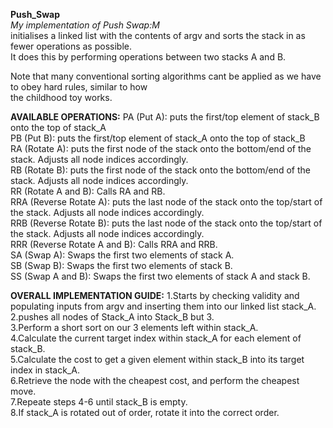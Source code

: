 <p><strong>Push_Swap</strong><br>
 <em>My implementation of Push Swap:M </em><br>
initialises a linked list with the contents of argv and sorts the stack in as fewer operations as possible. <br>
It does this by performing operations between two stacks A and B. <br></p>

<p>Note that many conventional sorting algorithms cant be applied as we have to obey hard rules, similar to how <br>
the childhood toy works.</p>

<p><strong>AVAILABLE OPERATIONS:</strong>
PA (Put A): puts the first/top element of stack_B onto the top of stack_A <br>
PB (Put B): puts the first/top element of stack_A onto the top of stack_B <br>
RA (Rotate A): puts the first node of the stack onto the bottom/end of the stack. Adjusts all node indices accordingly. <br>
RB (Rotate B): puts the first node of the stack onto the bottom/end of the stack. Adjusts all node indices accordingly. <br>
RR (Rotate A and B): Calls RA and RB. <br>
RRA (Reverse Rotate A): puts the last node of the stack onto the top/start of the stack. Adjusts all node indices accordingly. <br>
RRB (Reverse Rotate B): puts the last node of the stack onto the top/start of the stack. Adjusts all node indices accordingly. <br>
RRR (Reverse Rotate A and B): Calls RRA and RRB. <br>
SA (Swap A): Swaps the first two elements of stack A. <br>
SB (Swap B): Swaps the first two elements of stack B. <br>
SS (Swap A and B): Swaps the first two elements of stack A and stack B.<br>
</p>

<p><strong>OVERALL IMPLEMENTATION GUIDE:</strong>
1.Starts by checking validity and populating inputs from argv and inserting them into our linked list stack_A. <br>
2.pushes all nodes of Stack_A into Stack_B but 3. <br>
3.Perform a short sort on our 3 elements left within stack_A. <br>
4.Calculate the current target index within stack_A for each element of stack_B. <br>
5.Calculate the cost to get a given element within stack_B into its target index in stack_A. <br>
6.Retrieve the node with the cheapest cost, and perform the cheapest move. <br>
7.Repeate steps 4-6 until stack_B is empty. <br>
8.If stack_A is rotated out of order, rotate it into the correct order. <br></p>
